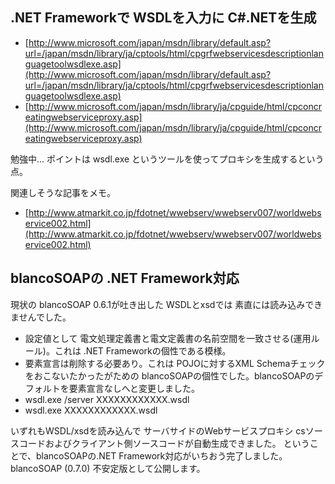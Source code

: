 ## .NET Frameworkで WSDLを入力に C#.NETを生成


* [http://www.microsoft.com/japan/msdn/library/default.asp?url=/japan/msdn/library/ja/cptools/html/cpgrfwebservicesdescriptionlanguagetoolwsdlexe.asp](http://www.microsoft.com/japan/msdn/library/default.asp?url=/japan/msdn/library/ja/cptools/html/cpgrfwebservicesdescriptionlanguagetoolwsdlexe.asp)
* [http://www.microsoft.com/japan/msdn/library/ja/cpguide/html/cpconcreatingwebserviceproxy.asp](http://www.microsoft.com/japan/msdn/library/ja/cpguide/html/cpconcreatingwebserviceproxy.asp)

勉強中… ポイントは wsdl.exe というツールを使ってプロキシを生成するという点。

関連しそうな記事をメモ。

* [http://www.atmarkit.co.jp/fdotnet/wwebserv/wwebserv007/worldwebservice002.html](http://www.atmarkit.co.jp/fdotnet/wwebserv/wwebserv007/worldwebservice002.html)



## blancoSOAPの .NET Framework対応

現状の blancoSOAP 0.6.1が吐き出した WSDLとxsdでは 素直には読み込みできませんでした。

* 設定値として 電文処理定義書と電文定義書の名前空間を一致させる(運用ルール)。これは .NET Frameworkの個性である模様。
* 要素宣言は削除する必要あり。これは POJOに対するXML Schemaチェックをおこないたかったがための blancoSOAPの個性でした。blancoSOAPのデフォルトを要素宣言なしへと変更しました。
* wsdl.exe /server XXXXXXXXXXXX.wsdl
* wsdl.exe XXXXXXXXXXXX.wsdl

いずれもWSDL/xsdを読み込んで サーバサイドのWebサービスプロキシ csソースコードおよびクライアント側ソースコードが自動生成できました。
ということで、blancoSOAPの.NET Framework対応がいちおう完了しました。blancoSOAP (0.7.0) 不安定版として公開します。
